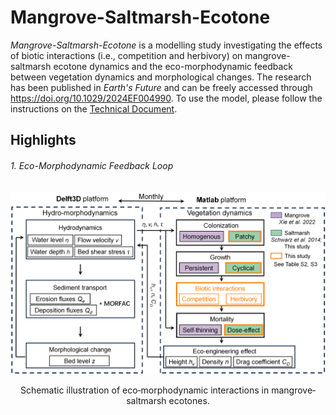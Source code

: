# Mangrove-Saltmarsh-Ecotone
_Mangrove-Saltmarsh-Ecotone_ is a modelling study investigating the effects of biotic interactions (i.e., competition and herbivory) on mangrove-saltmarsh ecotone dynamics and the eco-morphodynamic feedback between vegetation dynamics and morphological changes. 
The research has been published in _Earth's Future_ and can be freely accessed through https://doi.org/10.1029/2024EF004990.
To use the model, please follow the instructions on the [Technical Document](Technical_Documents.pdf).

## Highlights
###### 1. Eco-Morphodynamic Feedback Loop
<p align="center" width="100%">
    <img src="figs/fig1.png" width="800">
</p>

<div align="center">
  Schematic illustration of eco‐morphodynamic interactions in mangrove‐saltmarsh ecotones.
</div> 
